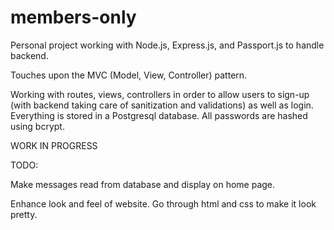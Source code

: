# members-only
Personal project working with Node.js, Express.js, and Passport.js to handle backend.

Touches upon the MVC (Model, View, Controller) pattern.

Working with routes, views, controllers in order to allow users to sign-up (with backend taking care of sanitization and validations) as well as login. Everything is stored in a Postgresql database. All passwords are hashed using bcrypt.

WORK IN PROGRESS

TODO:

Make messages read from database and display on home page.

Enhance look and feel of website. Go through html and css to make it look pretty.